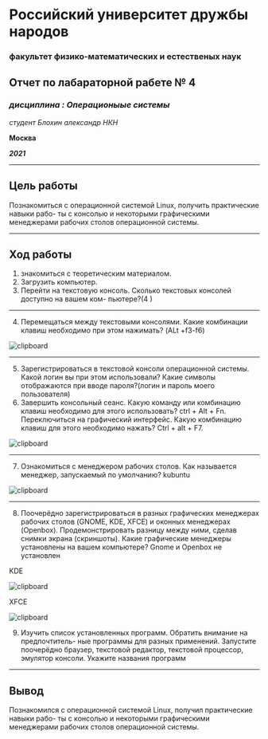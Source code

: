 # Российский университет дружбы народов
### факультет физико-математических и естественых наук






## Отчет по лабараторной рабете № 4
### *дисциплина : Операционыые системы*
*студент Блохин александр НКН*

**Москва**

***2021***

---
## Цель работы
Познакомиться с операционной системой Linux, получить практические навыки рабо- ты с консолью и некоторыми графическими менеджерами рабочих столов операционной системы.

---
## **Ход работы**
1. знакомиться с теоретическим материалом.
2. Загрузить компьютер.
3. Перейти на текстовую консоль. Сколько текстовых консолей доступно на вашем ком- пьютере?(4 )


---
4. Перемещаться между текстовыми консолями. Какие комбинации клавиш необходимо при этом нажимать? (ALt +f3-f6)

![clipboard](https://i.imgur.com/X9POdYB.png)


---
5. Зарегистрироваться в текстовой консоли операционной системы. Какой логин вы при этом использовали? Какие символы отображаются при вводе пароля?(логин и пароль моего пользователя)
6. Завершить консольный сеанс. Какую команду или комбинацию клавиш необходимо для этого использовать? ctrl + Alt + Fn.
Переключиться на графический интерфейс. Какую комбинацию клавиш для этого необходимо нажать? Ctrl + alt + F7.

![clipboard](https://i.imgur.com/eO5EHzn.png)


---
7. Ознакомиться с менеджером рабочих столов. Как называется менеджер, запускаемый по умолчанию? kubuntu

![clipboard](https://i.imgur.com/CKDOpgp.jpg)


---
8. Поочерёдно зарегистрироваться в разных графических менеджерах рабочих столов (GNOME, KDE, XFCE) и оконных менеджерах (Openbox). Продемонстрировать разницу между ними, сделав снимки экрана (скриншоты). Какие графические менеджеры установлены на вашем компьютере?
Gnome и Openbox не установлен

KDE

![clipboard](https://i.imgur.com/ePmXSnO.png)

XFCE

![clipboard](https://i.imgur.com/HV3HLSi.png)

9. Изучить список установленных программ. Обратить внимание на предпочтитель- ные программы для разных применений. Запустите поочерёдно браузер, текстовой редактор, текстовой процессор, эмулятор консоли. Укажите названия программ


---
## Вывод

Познакомился с операционной системой Linux, получил практические навыки рабо- ты с консолью и некоторыми графическими менеджерами рабочих столов операционной системы.